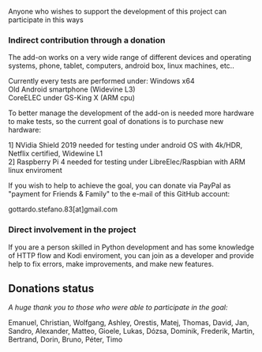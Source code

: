 Anyone who wishes to support the development of this project can participate in this ways

### Indirect contribution through a donation
The add-on works on a very wide range of different devices and operating systems, phone, tablet, computers, android box, linux machines, etc..

Currently every tests are performed under:
Windows x64<br/>
Old Android smartphone (Widevine L3)<br/>
CoreELEC under GS-King X (ARM cpu)

To better manage the development of the add-on is needed more hardware to make tests,
so the current goal of donations is to purchase new hardware:

1] NVidia Shield 2019 needed for testing under android OS with 4k/HDR, Netflix certified, Widewine L1<br/>
2] Raspberry Pi 4 needed for testing under LibreElec/Raspbian with ARM linux enviroment

If you wish to help to achieve the goal, you can donate via PayPal as "payment for Friends & Family" to the e-mail of this GitHub account:

gottardo.stefano.83[at]gmail.com

### Direct involvement in the project
If you are a person skilled in Python development and has some knowledge of HTTP flow and Kodi enviroment,
you can join as a developer and provide help to fix errors, make improvements, and make new features.

## Donations status

_A huge thank you to those who were able to participate in the goal:_

Emanuel, Christian, Wolfgang, Ashley, Orestis, Matej, Thomas, David, Jan, Sandro, Alexander, Matteo, Gioele, Lukas, Dózsa, Dominik, Frederik, Martin, Bertrand, Dorin, Bruno, Péter, Timo
